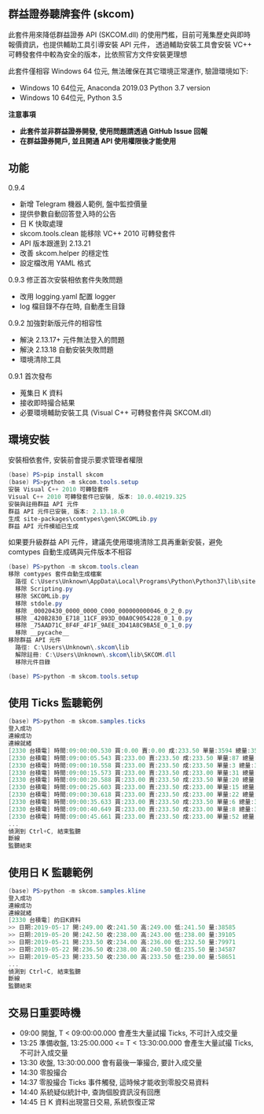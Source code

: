 ## 群益證券聽牌套件 (skcom)

此套件用來降低群益證券 API (SKCOM.dll) 的使用門檻，目前可蒐集歷史與即時報價資訊，也提供輔助工具引導安裝 API 元件，
透過輔助安裝工具會安裝 VC++ 可轉發套件中較為安全的版本，比依照官方文件安裝更理想

此套件僅相容 Windows 64 位元, 無法確保在其它環境正常運作, 驗證環境如下:

* Windows 10 64位元, Anaconda 2019.03 Python 3.7 version
* Windows 10 64位元, Python 3.5

**注意事項**

* **此套件並非群益證券開發, 使用問題請透過 GitHub Issue 回報**
* **在群益證券開戶, 並且開通 API 使用權限後才能使用**

## 功能

0.9.4 

* 新增 Telegram 機器人範例, 盤中監控價量
* 提供參數自動回答登入時的公告
* 日 K 快取處理
* skcom.tools.clean 能移除 VC++ 2010 可轉發套件
* API 版本跟進到 2.13.21
* 改善 skcom.helper 的穩定性
* 設定檔改用 YAML 格式

0.9.3 修正首次安裝相依套件失敗問題

* 改用 logging.yaml 配置 logger
* log 檔目錄不存在時, 自動產生目錄

0.9.2 加強對新版元件的相容性

* 解決 2.13.17+ 元件無法登入的問題
* 解決 2.13.18 自動安裝失敗問題
* 環境清除工具

0.9.1 首次發布

* 蒐集日 K 資料
* 接收即時撮合結果
* 必要環境輔助安裝工具 (Visual C++ 可轉發套件與 SKCOM.dll)

## 環境安裝

安裝相依套件, 安裝前會提示要求管理者權限

```powershell
(base) PS>pip install skcom
(base) PS>python -m skcom.tools.setup
安裝 Visual C++ 2010 可轉發套件
Visual C++ 2010 可轉發套件已安裝, 版本: 10.0.40219.325
安裝與註冊群益 API 元件
群益 API 元件已安裝, 版本: 2.13.18.0
生成 site-packages\comtypes\gen\SKCOMLib.py
群益 API 元件模組已生成
```

如果要升級群益 API 元件，建議先使用環境清除工具再重新安裝，避免 comtypes 自動生成碼與元件版本不相容

```powershell
(base) PS>python -m skcom.tools.clean
移除 comtypes 套件自動生成檔案
  路徑 C:\Users\Unknown\AppData\Local\Programs\Python\Python37\lib\site-packages\comtypes\gen
  移除 Scripting.py
  移除 SKCOMLib.py
  移除 stdole.py
  移除 _00020430_0000_0000_C000_000000000046_0_2_0.py
  移除 _420B2830_E718_11CF_893D_00A0C9054228_0_1_0.py
  移除 _75AAD71C_8F4F_4F1F_9AEE_3D41A8C9BA5E_0_1_0.py
  移除 __pycache__
移除群益 API 元件
  路徑: C:\Users\Unknown\.skcom\lib
  解除註冊: C:\Users\Unknown\.skcom\lib\SKCOM.dll
  移除元件目錄

(base) PS>python -m skcom.tools.setup
```


## 使用 Ticks 監聽範例

```powershell
(base) PS>python -m skcom.samples.ticks
登入成功
連線成功
連線就緒
[2330 台積電] 時間:09:00:00.530 買:0.00 賣:0.00 成:233.50 單量:3594 總量:3594
[2330 台積電] 時間:09:00:05.543 買:233.00 賣:233.50 成:233.50 單量:87 總量:3681
[2330 台積電] 時間:09:00:10.558 買:233.00 賣:233.50 成:233.50 單量:3 總量:3684
[2330 台積電] 時間:09:00:15.573 買:233.00 賣:233.50 成:233.00 單量:31 總量:3715
[2330 台積電] 時間:09:00:20.588 買:233.00 賣:233.50 成:233.50 單量:20 總量:3735
[2330 台積電] 時間:09:00:25.603 買:233.00 賣:233.50 成:233.00 單量:15 總量:3750
[2330 台積電] 時間:09:00:30.618 買:233.00 賣:233.50 成:233.00 單量:22 總量:3772
[2330 台積電] 時間:09:00:35.633 買:233.00 賣:233.50 成:233.50 單量:6 總量:3778
[2330 台積電] 時間:09:00:40.649 買:233.00 賣:233.50 成:233.00 單量:8 總量:3786
[2330 台積電] 時間:09:00:45.661 買:233.00 賣:233.50 成:233.00 單量:52 總量:3838
...
偵測到 Ctrl+C, 結束監聽
斷線
監聽結束
```

## 使用日 K 監聽範例

```powershell
(base) PS>python -m skcom.samples.kline
登入成功
連線成功
連線就緒
[2330 台積電] 的日K資料
>> 日期:2019-05-17 開:249.00 收:241.50 高:249.00 低:241.50 量:38585
>> 日期:2019-05-20 開:242.50 收:238.00 高:243.00 低:238.00 量:39105
>> 日期:2019-05-21 開:233.50 收:234.00 高:236.00 低:232.50 量:79971
>> 日期:2019-05-22 開:236.50 收:238.00 高:240.50 低:235.50 量:34587
>> 日期:2019-05-23 開:233.50 收:230.00 高:233.50 低:230.00 量:58651
...
偵測到 Ctrl+C, 結束監聽
斷線
監聽結束
```

## 交易日重要時機

* 09:00 開盤, T < 09:00:00.000 會產生大量試撮 Ticks, 不可計入成交量
* 13:25 準備收盤, 13:25:00.000 <= T < 13:30:00.000 會產生大量試撮 Ticks, 不可計入成交量
* 13:30 收盤, 13:30:00.000 會有最後一筆撮合, 要計入成交量
* 14:30 零股撮合
* 14:37 零股撮合 Ticks 事件觸發, 這時候才能收到零股交易資料
* 14:40 系統疑似統計中, 查詢個股資訊沒有回應
* 14:45 日 K 資料出現當日交易, 系統恢復正常
